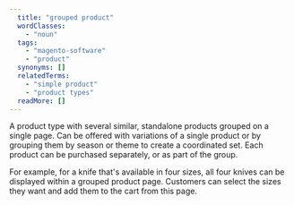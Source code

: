 ```yaml
---
  title: "grouped product"
  wordClasses:
    - "noun"
  tags:
    - "magento-software"
    - "product"
  synonyms: []
  relatedTerms:
    - "simple product"
    - "product types"
  readMore: []
---
```

A product type with several similar, standalone products grouped on a single page.  Can be offered with variations of a single product or by grouping them by season or theme to create a coordinated set. Each product can be purchased separately, or as part of the group.

For example, for a knife that's available in four sizes, all four knives can be displayed within a grouped product page. Customers can select the sizes they want and add them to the cart from this page.
